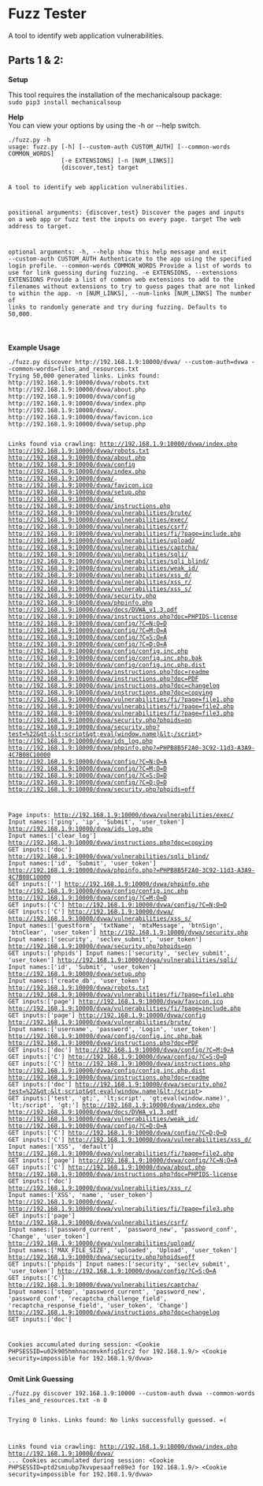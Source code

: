 # Fuzz Tester
A tool to identify web application vulnerabilities.

<h2>Parts 1 & 2:</h2>
<strong>Setup</strong><br/>
<p>
This tool requires the installation of the mechanicalsoup package: <br/>
<code>sudo pip3 install mechanicalsoup</code>
</p>
<p>
<strong>Help</strong><br/>
You can view your options by using the -h or --help switch.<br/>
<code><pre>./fuzz.py -h
usage: fuzz.py [-h] [--custom-auth CUSTOM_AUTH] [--common-words COMMON_WORDS]
               [-e EXTENSIONS] [-n [NUM_LINKS]]
               {discover,test} target

A tool to identify web application vulnerabilities.

positional arguments:
  {discover,test}       Discover the pages and inputs on a web app or fuzz
                        test the inputs on every page.
  target                The web address to target.

optional arguments:
  -h, --help            show this help message and exit
  --custom-auth CUSTOM_AUTH
                        Authenticate to the app using the specified login
                        profile.
  --common-words COMMON_WORDS
                        Provide a list of words to use for link guessing
                        during fuzzing.
  -e EXTENSIONS, --extensions EXTENSIONS
                        Provide a list of common web extensions to add to the
                        filenames without extensions to try to guess pages
                        that are not linked to within the app.
  -n [NUM_LINKS], --num-links [NUM_LINKS]
                        The number of links to randomly generate and try
                        during fuzzing. Defaults to 50,000.

</pre></code>
</p>
<p>
<strong>Example Usage</strong>
<code><pre>
./fuzz.py discover http://192.168.1.9:10000/dvwa/ --custom-auth=dvwa --common-words=files_and_resources.txt
Trying 50,000 generated links. Links found:
http://192.168.1.9:10000/dvwa/robots.txt
http://192.168.1.9:10000/dvwa/about.php
http://192.168.1.9:10000/dvwa/config
http://192.168.1.9:10000/dvwa/index.php
http://192.168.1.9:10000/dvwa/.
http://192.168.1.9:10000/dvwa/favicon.ico
http://192.168.1.9:10000/dvwa/setup.php

Links found via crawling:
http://192.168.1.9:10000/dvwa/index.php
http://192.168.1.9:10000/dvwa/robots.txt
http://192.168.1.9:10000/dvwa/about.php
http://192.168.1.9:10000/dvwa/config
http://192.168.1.9:10000/dvwa/index.php
http://192.168.1.9:10000/dvwa/.
http://192.168.1.9:10000/dvwa/favicon.ico
http://192.168.1.9:10000/dvwa/setup.php
http://192.168.1.9:10000/dvwa/
http://192.168.1.9:10000/dvwa/instructions.php
http://192.168.1.9:10000/dvwa/vulnerabilities/brute/
http://192.168.1.9:10000/dvwa/vulnerabilities/exec/
http://192.168.1.9:10000/dvwa/vulnerabilities/csrf/
http://192.168.1.9:10000/dvwa/vulnerabilities/fi/?page=include.php
http://192.168.1.9:10000/dvwa/vulnerabilities/upload/
http://192.168.1.9:10000/dvwa/vulnerabilities/captcha/
http://192.168.1.9:10000/dvwa/vulnerabilities/sqli/
http://192.168.1.9:10000/dvwa/vulnerabilities/sqli_blind/
http://192.168.1.9:10000/dvwa/vulnerabilities/weak_id/
http://192.168.1.9:10000/dvwa/vulnerabilities/xss_d/
http://192.168.1.9:10000/dvwa/vulnerabilities/xss_r/
http://192.168.1.9:10000/dvwa/vulnerabilities/xss_s/
http://192.168.1.9:10000/dvwa/security.php
http://192.168.1.9:10000/dvwa/phpinfo.php
http://192.168.1.9:10000/dvwa/docs/DVWA_v1.3.pdf
http://192.168.1.9:10000/dvwa/instructions.php?doc=PHPIDS-license
http://192.168.1.9:10000/dvwa/config/?C=N;O=D
http://192.168.1.9:10000/dvwa/config/?C=M;O=A
http://192.168.1.9:10000/dvwa/config/?C=S;O=A
http://192.168.1.9:10000/dvwa/config/?C=D;O=A
http://192.168.1.9:10000/dvwa/config/config.inc.php
http://192.168.1.9:10000/dvwa/config/config.inc.php.bak
http://192.168.1.9:10000/dvwa/config/config.inc.php.dist
http://192.168.1.9:10000/dvwa/instructions.php?doc=readme
http://192.168.1.9:10000/dvwa/instructions.php?doc=PDF
http://192.168.1.9:10000/dvwa/instructions.php?doc=changelog
http://192.168.1.9:10000/dvwa/instructions.php?doc=copying
http://192.168.1.9:10000/dvwa/vulnerabilities/fi/?page=file1.php
http://192.168.1.9:10000/dvwa/vulnerabilities/fi/?page=file2.php
http://192.168.1.9:10000/dvwa/vulnerabilities/fi/?page=file3.php
http://192.168.1.9:10000/dvwa/security.php?phpids=on
http://192.168.1.9:10000/dvwa/security.php?test=%22&gt;&lt;script&gt;eval(window.name)&lt;/script&gt;
http://192.168.1.9:10000/dvwa/ids_log.php
http://192.168.1.9:10000/dvwa/phpinfo.php?=PHPB8B5F2A0-3C92-11d3-A3A9-4C7B08C10000
http://192.168.1.9:10000/dvwa/config/?C=N;O=A
http://192.168.1.9:10000/dvwa/config/?C=M;O=D
http://192.168.1.9:10000/dvwa/config/?C=S;O=D
http://192.168.1.9:10000/dvwa/config/?C=D;O=D
http://192.168.1.9:10000/dvwa/security.php?phpids=off

Page inputs:
http://192.168.1.9:10000/dvwa/vulnerabilities/exec/
	Input names:['ping', 'ip', 'Submit', 'user_token']
http://192.168.1.9:10000/dvwa/ids_log.php
	Input names:['clear_log']
http://192.168.1.9:10000/dvwa/instructions.php?doc=copying
	GET inputs:['doc']
http://192.168.1.9:10000/dvwa/vulnerabilities/sqli_blind/
	Input names:['id', 'Submit', 'user_token']
http://192.168.1.9:10000/dvwa/phpinfo.php?=PHPB8B5F2A0-3C92-11d3-A3A9-4C7B08C10000
	GET inputs:['']
http://192.168.1.9:10000/dvwa/phpinfo.php
http://192.168.1.9:10000/dvwa/config/config.inc.php
http://192.168.1.9:10000/dvwa/config/?C=M;O=D
	GET inputs:['C']
http://192.168.1.9:10000/dvwa/config/?C=N;O=D
	GET inputs:['C']
http://192.168.1.9:10000/dvwa/
http://192.168.1.9:10000/dvwa/vulnerabilities/xss_s/
	Input names:['guestform', 'txtName', 'mtxMessage', 'btnSign', 'btnClear', 'user_token']
http://192.168.1.9:10000/dvwa/security.php
	Input names:['security', 'seclev_submit', 'user_token']
http://192.168.1.9:10000/dvwa/security.php?phpids=on
	GET inputs:['phpids']
	Input names:['security', 'seclev_submit', 'user_token']
http://192.168.1.9:10000/dvwa/vulnerabilities/sqli/
	Input names:['id', 'Submit', 'user_token']
http://192.168.1.9:10000/dvwa/setup.php
	Input names:['create_db', 'user_token']
http://192.168.1.9:10000/dvwa/robots.txt
http://192.168.1.9:10000/dvwa/vulnerabilities/fi/?page=file1.php
	GET inputs:['page']
http://192.168.1.9:10000/dvwa/favicon.ico
http://192.168.1.9:10000/dvwa/vulnerabilities/fi/?page=include.php
	GET inputs:['page']
http://192.168.1.9:10000/dvwa/config
http://192.168.1.9:10000/dvwa/vulnerabilities/brute/
	Input names:['username', 'password', 'Login', 'user_token']
http://192.168.1.9:10000/dvwa/config/config.inc.php.bak
http://192.168.1.9:10000/dvwa/instructions.php?doc=PDF
	GET inputs:['doc']
http://192.168.1.9:10000/dvwa/config/?C=M;O=A
	GET inputs:['C']
http://192.168.1.9:10000/dvwa/config/?C=S;O=D
	GET inputs:['C']
http://192.168.1.9:10000/dvwa/instructions.php
http://192.168.1.9:10000/dvwa/config/config.inc.php.dist
http://192.168.1.9:10000/dvwa/instructions.php?doc=readme
	GET inputs:['doc']
http://192.168.1.9:10000/dvwa/security.php?test=%22&gt;&lt;script&gt;eval(window.name)&lt;/script&gt;
	GET inputs:['test', 'gt;', 'lt;script', 'gt;eval(window.name)', 'lt;/script', 'gt;']
http://192.168.1.9:10000/dvwa/index.php
http://192.168.1.9:10000/dvwa/docs/DVWA_v1.3.pdf
http://192.168.1.9:10000/dvwa/vulnerabilities/weak_id/
http://192.168.1.9:10000/dvwa/config/?C=D;O=A
	GET inputs:['C']
http://192.168.1.9:10000/dvwa/config/?C=D;O=D
	GET inputs:['C']
http://192.168.1.9:10000/dvwa/vulnerabilities/xss_d/
	Input names:['XSS', 'default']
http://192.168.1.9:10000/dvwa/vulnerabilities/fi/?page=file2.php
	GET inputs:['page']
http://192.168.1.9:10000/dvwa/config/?C=N;O=A
	GET inputs:['C']
http://192.168.1.9:10000/dvwa/about.php
http://192.168.1.9:10000/dvwa/instructions.php?doc=PHPIDS-license
	GET inputs:['doc']
http://192.168.1.9:10000/dvwa/vulnerabilities/xss_r/
	Input names:['XSS', 'name', 'user_token']
http://192.168.1.9:10000/dvwa/.
http://192.168.1.9:10000/dvwa/vulnerabilities/fi/?page=file3.php
	GET inputs:['page']
http://192.168.1.9:10000/dvwa/vulnerabilities/csrf/
	Input names:['password_current', 'password_new', 'password_conf', 'Change', 'user_token']
http://192.168.1.9:10000/dvwa/vulnerabilities/upload/
	Input names:['MAX_FILE_SIZE', 'uploaded', 'Upload', 'user_token']
http://192.168.1.9:10000/dvwa/security.php?phpids=off
	GET inputs:['phpids']
	Input names:['security', 'seclev_submit', 'user_token']
http://192.168.1.9:10000/dvwa/config/?C=S;O=A
	GET inputs:['C']
http://192.168.1.9:10000/dvwa/vulnerabilities/captcha/
	Input names:['step', 'password_current', 'password_new', 'password_conf', 'recaptcha_challenge_field', 'recaptcha_response_field', 'user_token', 'Change']
http://192.168.1.9:10000/dvwa/instructions.php?doc=changelog
	GET inputs:['doc']

Cookies accumulated during session:
	<Cookie PHPSESSID=u02k905hmhnacnmvknfiq51rc2 for 192.168.1.9/>
	<Cookie security=impossible for 192.168.1.9/dvwa>
</pre></code>
<p>
<p>
<strong>Omit Link Guessing</strong>
<code><pre>
./fuzz.py discover 192.168.1.9:10000 --custom-auth dvwa --common-words files_and_resources.txt -n 0

Trying 0 links. Links found:
No links successfully guessed. =(

Links found via crawling:
http://192.168.1.9:10000/dvwa/index.php
http://192.168.1.9:10000/dvwa/
...
Cookies accumulated during session:
	<Cookie PHPSESSID=ptd2smiubp7kvvpesaafre89e3 for 192.168.1.9/>
	<Cookie security=impossible for 192.168.1.9/dvwa>
</code></pre>
</p>
